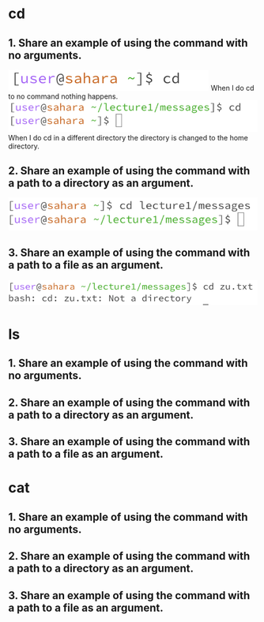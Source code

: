 # cd
## 1. Share an example of using the command with no arguments.
![Image](cd1.png)
When I do cd to no command nothing happens.
![Image](cd4.png)
When I do cd in a different directory the directory is changed to the home directory.
## 2. Share an example of using the command with a path to a directory as an argument.
![Image](cd2.png)

## 3. Share an example of using the command with a path to a file as an argument.
![Image](cd3.png)
# ls
## 1. Share an example of using the command with no arguments.
## 2. Share an example of using the command with a path to a directory as an argument.
## 3. Share an example of using the command with a path to a file as an argument.
# cat
## 1. Share an example of using the command with no arguments.
## 2. Share an example of using the command with a path to a directory as an argument.
## 3. Share an example of using the command with a path to a file as an argument.
